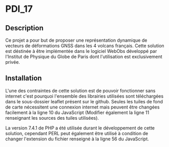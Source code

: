 # PDI_17

## Description

Ce projet a pour but de proposer une représentation dynamique de vecteurs de déformations GNSS dans les 4 volcans français.
Cette solution est déstinée à être implémentée dans le logiciel WebObs développé par l'Institut de Physique du Globe de Paris dont l'utilisation est exclusivement privée.

## Installation

L'une des contraintes de cette solution est de pouvoir fonctionner sans internet c'est pourquoi l'ensemble des librairies utilisées sont téléchargées dans le sous-dossier leaflet présent sur le github.
Seules les tuiles de fond de carte nécessitent une connexion internet mais peuvent être changées facilement à la ligne 10 du JavaScript (Modifier également la ligne 11 renseignant les sources des tuiles utilisées).

La version 7.4.1 de PHP a été utilisée durant le développement de cette solution, cependant PERL peut également être utilisé à condition de changer l'extension du fichier renseigné à la ligne 56 du JavaScript.

